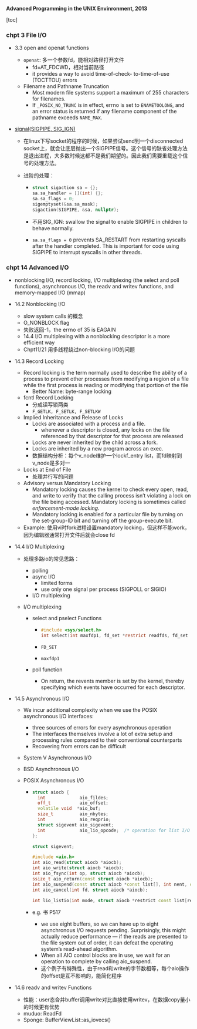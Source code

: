 **Advanced Programming in the UNIX Envinronment, 2013**

[toc]

### chpt 3 File I/O

* 3.3 open and openat functions
  * `openat`: 多一个参数fd，能相对路径打开文件
    * fd=AT_FDCWD，相对当前路径
    * it provides a way to avoid time-of-check- to-time-of-use (TOCTTOU) errors
  * Filename and Pathname Truncation
    * Most modern file systems support a maximum of 255 characters for filenames.
    * If `_POSIX_NO_TRUNC` is in effect, errno is set to `ENAMETOOLONG`, and an error status is returned if any filename component of the pathname exceeds `NAME_MAX`.





* [signal(SIGPIPE, SIG_IGN)](https://blog.csdn.net/weiwangchao_/article/details/38901857)

  * 在linux下写socket的程序的时候，如果尝试send到一个disconnected socket上，就会让底层抛出一个SIGPIPE信号。这个信号的缺省处理方法是退出进程，大多数时候这都不是我们期望的。因此我们需要重载这个信号的处理方法。

  * 进阶的处理：

    * ```c++
      struct sigaction sa = {};
      sa.sa_handler = [](int) {};
      sa.sa_flags = 0;
      sigemptyset(&sa.sa_mask);
      sigaction(SIGPIPE, &sa, nullptr);
      ```

    * 不用SIG_IGN: swallow the signal to enable SIGPIPE in children to behave normally.

    * `sa.sa_flags = 0` prevents SA_RESTART from restarting syscalls after the handler completed. This is important for code using SIGPIPE to interrupt syscalls in other threads.


### chpt 14 Advanced I/O

* nonblocking I/O, record locking, I/O multiplexing (the select and poll functions), asynchronous I/O, the readv and writev functions, and memory-mapped I/O (mmap)

* 14.2 Nonblocking I/O
  * slow system calls 的概念
  * O_NONBLOCK flag
  * 失败返回-1，the errno of 35 is EAGAIN
  * 14.4 I/O multiplexing with a nonblocking descriptor is a more efficient way
  * Chpt11/21 用多线程绕过non-blocking I/O的问题

* 14.3 Record Locking

  * Record locking is the term normally used to describe the ability of a process to prevent other processes from modifying a region of a file while the first process is reading or modifying that portion of the file
    * Better Name: byte-range locking
  * fcntl Record Locking
    * 分成读写锁两类
    * `F_GETLK, F_SETLK, F_SETLKW`
  * Implied Inheritance and Release of Locks
    * Locks are associated with a process and a file.
      * whenever a descriptor is closed, any locks on the file referenced by that descriptor for that process are released
    * Locks are never inherited by the child across a fork.
    * Locks are inherited by a new program across an exec.
    * 数据结构分析：每个v_node维护一个lockf_entry list，而fd映射到v_node是多对一
  * Locks at End of File
    * 处理并行写的问题
  * Advisory versus Mandatory Locking
    * Mandatory locking causes the kernel to check every open, read, and write to verify that the calling process isn’t violating a lock on the file being accessed. Mandatory locking is sometimes called *enforcement-mode locking*.
    * Mandatory locking is enabled for a particular file by turning on the set-group-ID bit and turning off the group-execute bit.
  * Example: 使用vi时fork进程设置mandatory locking，但这样不能work，因为编辑器通常打开文件后就会close fd

* 14.4 I/O Multiplexing

  * 处理多路io的常见思路：

    * polling
    * async I/O
      * limited forms
      * use only one signal per process (SIGPOLL or SIGIO)
    * I/O multiplexing

  * I/O multiplexing

    * select and pselect Functions

      * ```c
        #include <sys/select.h>
        int select(int maxfdp1, fd_set *restrict readfds, fd_set *restrict writefds, fd_set *restrict exceptfds, struct timeval *restrict tvptr);
        ```

      * `FD_SET`

      * `maxfdp1`

    * poll function

      * On return, the revents member is set by the kernel, thereby specifying which events have occurred for each descriptor.

* 14.5 Asynchronous I/O

  * We incur additional complexity when we use the POSIX asynchronous I/O interfaces:

    * three sources of errors for every asynchronous operation
    * The interfaces themselves involve a lot of extra setup and processing rules compared to their conventional counterparts
    * Recovering from errors can be difficult

  * System V Asynchronous I/O

  * BSD Asynchronous I/O

  * POSIX Asynchronous I/O

    * ```c++
      struct aiocb {
        int             aio_fildes;
        off_t           aio_offset;
        volatile void  *aio_buf;
        size_t          aio_nbytes;
        int             aio_reqprio;
        struct sigevent aio_sigevent;
        int             aio_lio_opcode;  /* operation for list I/O */
      };
      
      struct sigevent;
      
      #include <aio.h>
      int aio_read(struct aiocb *aiocb);
      int aio_write(struct aiocb *aiocb);
      int aio_fsync(int op, struct aiocb *aiocb);
      ssize_t aio_return(const struct aiocb *aiocb);
      int aio_suspend(const struct aiocb *const list[], int nent, const struct timespec *timeout);
      int aio_cancel(int fd, struct aiocb *aiocb);
      
      int lio_listio(int mode, struct aiocb *restrict const list[restrict], int nent, struct sigevent *restrict sigev);
      ```

    * e.g. 书 P517

      * we use eight buffers, so we can have up to eight asynchronous I/O requests pending. Surprisingly, this might actually reduce performance — if the reads are presented to the file system out of order, it can defeat the operating system’s read-ahead algorithm.
      * When all AIO control blocks are in use, we wait for an operation to complete by calling aio_suspend.
      * 这个例子有特殊性，由于read和write的字节数相等，每个aio操作的offset是互不影响的，能简化程序


* 14.6 readv and writev Functions
  * 性能：user态合并buffer调用write对比直接使用writev，在数据copy量小的时候更有优势
  * muduo: ReadFd
  * Sponge: BufferViewList::as_iovecs()